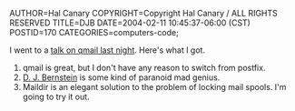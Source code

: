 AUTHOR=Hal Canary
COPYRIGHT=Copyright Hal Canary / ALL RIGHTS RESERVED
TITLE=DJB
DATE=2004-02-11 10:45:37-06:00 (CST)
POSTID=170
CATEGORIES=computers-code;

I went to a [talk on qmail last night](http://www.madisonlinux.org/). Here's what I got.

1.  qmail is great, but I don't have any reason to switch from postfix.
2.  [D. J. Bernstein](http://cr.yp.to/) is some kind of paranoid mad genius.
3.  Maildir is an elegant solution to the problem of locking mail spools. I'm going to try it out.

